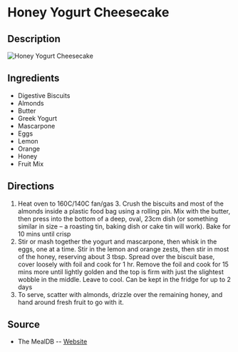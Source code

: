 # Honey Yogurt Cheesecake

## Description
![Honey Yogurt Cheesecake](https://www.themealdb.com/images/media/meals/y2irzl1585563479.jpg "Honey Yogurt Cheesecake")

## Ingredients
- Digestive Biscuits
- Almonds
- Butter
- Greek Yogurt
- Mascarpone
- Eggs
- Lemon
- Orange
- Honey
- Fruit Mix

## Directions
1. Heat oven to 160C/140C fan/gas 3. Crush the biscuits and most of the almonds inside a plastic food bag using a rolling pin. Mix with the butter, then press into the bottom of a deep, oval, 23cm dish (or something similar in size – a roasting tin, baking dish or cake tin will work). Bake for 10 mins until crisp
2. Stir or mash together the yogurt and mascarpone, then whisk in the eggs, one at a time. Stir in the lemon and orange zests, then stir in most of the honey, reserving about 3 tbsp. Spread over the biscuit base, cover loosely with foil and cook for 1 hr. Remove the foil and cook for 15 mins more until lightly golden and the top is firm with just the slightest wobble in the middle. Leave to cool. Can be kept in the fridge for up to 2 days
3. To serve, scatter with almonds, drizzle over the remaining honey, and hand around fresh fruit to go with it.

## Source

- The MealDB -- [Website](https://themealdb.com)
